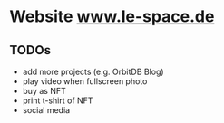 # Website www.le-space.de

## TODOs
- add more projects (e.g. OrbitDB Blog)
- play video when fullscreen photo
- buy as NFT
- print t-shirt of NFT
- social media 